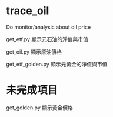# trace_oil
Do monitor/analysic about oil price

get_etf.py
顯示元石油的淨值與市值

get_oil.py
顯示原油價格

get_etf_golden.py
顯示元黃金的淨值與市值

# 未完成項目
get_golden.py
顯示黃金價格

